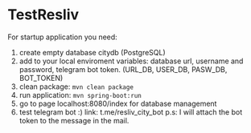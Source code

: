 # TestResliv
For startup application you need:
1. create empty database citydb (PostgreSQL)
2. add to your local enviroment variables: database url, username and password, telegram bot token. (URL_DB, USER_DB, PASW_DB, BOT_TOKEN)
3. clean package: ```mvn clean package```
4. run application: ```mvn spring-boot:run```
5. go to page localhost:8080/index for database management
6. test telegram bot :) link: t.me/resliv_city_bot
p.s: I will attach the bot token to the message in the mail.
